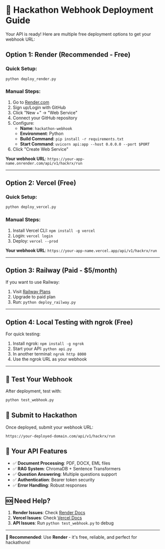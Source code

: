 # 🚀 Hackathon Webhook Deployment Guide

Your API is ready! Here are multiple free deployment options to get your webhook URL:

## Option 1: Render (Recommended - Free)

### Quick Setup:
```bash
python deploy_render.py
```

### Manual Steps:
1. Go to [Render.com](https://render.com)
2. Sign up/Login with GitHub
3. Click "New +" → "Web Service"
4. Connect your GitHub repository
5. Configure:
   - **Name**: `hackathon-webhook`
   - **Environment**: Python
   - **Build Command**: `pip install -r requirements.txt`
   - **Start Command**: `uvicorn api:app --host 0.0.0.0 --port $PORT`
6. Click "Create Web Service"

**Your webhook URL**: `https://your-app-name.onrender.com/api/v1/hackrx/run`

---

## Option 2: Vercel (Free)

### Quick Setup:
```bash
python deploy_vercel.py
```

### Manual Steps:
1. Install Vercel CLI: `npm install -g vercel`
2. Login: `vercel login`
3. Deploy: `vercel --prod`

**Your webhook URL**: `https://your-app-name.vercel.app/api/v1/hackrx/run`

---

## Option 3: Railway (Paid - $5/month)

If you want to use Railway:
1. Visit [Railway Plans](https://railway.com/account/plans)
2. Upgrade to paid plan
3. Run: `python deploy_railway.py`

---

## Option 4: Local Testing with ngrok (Free)

For quick testing:
1. Install ngrok: `npm install -g ngrok`
2. Start your API: `python api.py`
3. In another terminal: `ngrok http 8000`
4. Use the ngrok URL as your webhook

---

## 🧪 Test Your Webhook

After deployment, test with:
```bash
python test_webhook.py
```

## 📝 Submit to Hackathon

Once deployed, submit your webhook URL:
```
https://your-deployed-domain.com/api/v1/hackrx/run
```

## 🔧 Your API Features

- ✅ **Document Processing**: PDF, DOCX, EML files
- ✅ **RAG System**: ChromaDB + Sentence Transformers
- ✅ **Question Answering**: Multiple questions support
- ✅ **Authentication**: Bearer token security
- ✅ **Error Handling**: Robust responses

## 🆘 Need Help?

1. **Render Issues**: Check [Render Docs](https://render.com/docs)
2. **Vercel Issues**: Check [Vercel Docs](https://vercel.com/docs)
3. **API Issues**: Run `python test_webhook.py` to debug

---

**🎯 Recommended**: Use **Render** - it's free, reliable, and perfect for hackathons! 